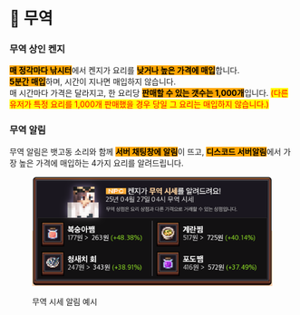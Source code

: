 # 🚢 무역

### **무역 상인 켄지**

<mark style="background-color:orange;">**매 정각마다 낚시터**</mark>에서 켄지가 요리를 <mark style="background-color:orange;">**낮거나 높은 가격에 매입**</mark>합니다.\
<mark style="background-color:orange;">**5분간 매입**</mark>하며, 시간이 지나면 매입하지 않습니다.\
매 시간마다 가격은 달라지고, 한 요리당 <mark style="background-color:orange;">**판매할 수 있는 갯수는 1,000개**</mark>입니다. <mark style="color:red;">(다른 유저가 특정 요리를 1,000개 판매했을 경우 당일 그 요리는 매입하지 않습니다.)</mark>



### **무역 알림**

무역 알림은 뱃고동 소리와 함께 <mark style="background-color:orange;">**서버 채팅창에 알림**</mark>이 뜨고, <mark style="background-color:orange;">**디스코드 서버알림**</mark>에서 가장 높은 가격에 매입하는 4가지 요리를 알려드립니다.

<div align="left"><figure><img src="../../../.gitbook/assets/ss.png" alt=""><figcaption><p>무역 시세 알림 예시</p></figcaption></figure></div>
